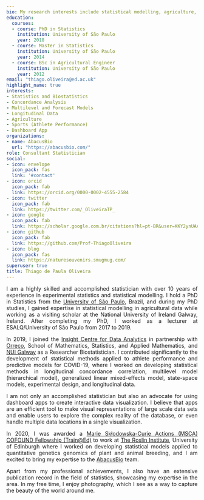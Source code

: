 ```yaml
---
bio: My research interests include statistical modelling, agriculture, genetics, and sports.
education:
  courses:
  - course: PhD in Statistics
    institution: University of São Paulo
    year: 2018
  - course: Master in Statistics
    institution: University of São Paulo
    year: 2014
  - course: BSc in Agricultural Engineer
    institution: University of São Paulo
    year: 2012
email: "thiago.oliveira@ed.ac.uk"
highlight_name: true
interests:
- Statistics and Biostatistics
- Concordance Analysis
- Multilevel and Forecast Models
- Longitudinal Data
- Agriculture
- Sports (Athlete Performance)
- Dashboard App
organizations:
- name: AbacusBio 
  url: "https://abacusbio.com/"
role: Consultant Statistician
social:
- icon: envelope
  icon_pack: fas
  link: '#contact'
- icon: orcid
  icon_pack: fab
  link: https://orcid.org/0000-0002-4555-2584
- icon: twitter
  icon_pack: fab
  link: https://twitter.com/_OliveiraTP_
- icon: google
  icon_pack: fab
  link: https://scholar.google.com.br/citations?hl=pt-BR&user=KKY2ynUAAAAJ
- icon: github
  icon_pack: fab
  link: https://github.com/Prof-ThiagoOliveira
- icon: blog
  icon_pack: fas
  link: https://naturesouvenirs.smugmug.com/
superuser: true
title: Thiago de Paula Oliveira
---
```


<p align="justify">
I am a highly skilled and accomplished statistician with over 10 years of experience in experimental statistics and statistical modelling. I hold a PhD in Statistics from the <a href="https://www5.usp.br/">University of São Paulo</a>, Brazil, and during my PhD studies, I gained expertise in statistical modelling in agricultural data while working as a visiting scholar at the National University of Ireland Galway, Ireland. After completing my PhD, I worked as a lecturer at ESALQ/University of São Paulo from 2017 to 2019.
</p>

<p align="justify">
In 2019, I joined the <a href="https://www.insight-centre.org/">Insight Centre for Data Analytics</a> in partnership with <a href="https://www.orreco.com/">Orreco</a>, School of Mathematics, Statistics, and Applied Mathematics, and <a href="https://www.universityofgalway.ie/">NUI Galway</a> as a Researcher Biostatistician. I contributed significantly to the development of statistical methods applied to athlete performance and predictive models for COVID-19, where I worked on developing statistical methods in longitudinal concordance correlation, multilevel model (hierarchical model), generalized linear mixed-effects model, state-space models, experimental design, and longitudinal data.
</p>

<p align="justify">
I am not only an accomplished statistician but also an advocate for using dashboard apps to create interactive data visualization. I believe that apps are an efficient tool to make visual representations of large scale data sets and enable users to explore the complex reality of the database, or even handle multiple data locations in a single visualization.
</p>

<p align="justify">
In 2020, I was awarded a <a href="https://ec.europa.eu/research/mariecurieactions/actions/individual-fellowships_en">Marie Skłodowska-Curie Actions (MSCA) COFOUND Fellowship (Train@Ed)</a> to work at <a href="https://www.ed.ac.uk/roslin">The Roslin Institute</a>, University of Edinburgh where I worked on developing statistical models applied to quantitative genetics genomics of plant and animal breeding, and I am excited to bring my expertise to the <a href="https://abacusbio.com/">AbacusBio</a> team.
</p>

<p align="justify">
Apart from my professional achievements, I also have an extensive publication record in the field of statistics, showcasing my expertise in the area. In my free time, I enjoy photography, which I see as a way to capture the beauty of the world around me.
</p>